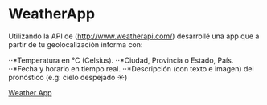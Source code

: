 # WeatherApp
Utilizando la API de (http://www.weatherapi.com/) desarrollé una app que a partir de tu geolocalización informa con:

⋅⋅*Temperatura en °C (Celsius).
⋅⋅*Ciudad, Provincia o Estado, País.
⋅⋅*Fecha y horario en tiempo real.
⋅⋅*Descripción (con texto e imagen) del pronóstico (e.g: cielo despejado :sunny:)

[Weather App](https://gabrielcerri.github.io/Weather/)


